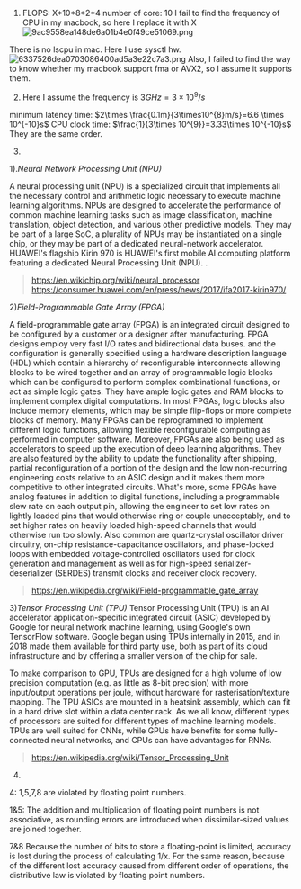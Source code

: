 1. FLOPS:  X\*10\*8\*2\*4
number of core: 10
I fail to find the frequency of CPU in my macbook, so here I replace it with X 
![9ac9558ea148de6a01b4e0f49ce51069.png](../../_resources/9ac9558ea148de6a01b4e0f49ce51069.png)


There is no lscpu in mac. Here I use  sysctl hw.
![6337526dea0703086400ad5a3e22c7a3.png](../../_resources/6337526dea0703086400ad5a3e22c7a3.png)
Also, I failed to find the way to know whether my macbook support fma or AVX2, so I assume it supports them.



2. Here I assume the frequency is $3GHz=3\times 10^{9}/s$

 minimum latency time: $2\times \frac{0.1m}{3\times10^{8}m/s}=6.6 \times 10^{-10}s$
CPU clock time: $\frac{1}{3\times 10^{9}}=3.33\times 10^{-10}s$
They are the same order.

3.
1).*Neural Network Processing Unit (NPU)*

A neural processing unit (NPU)  is a specialized circuit that implements all the necessary control and arithmetic logic necessary to execute machine learning algorithms. NPUs are designed to accelerate the performance of common machine learning tasks such as image classification, machine translation, object detection, and various other predictive models.  They may be part of a large SoC, a plurality of NPUs may be instantiated on a single chip, or they may be part of a dedicated neural-network accelerator. HUAWEI's flagship Kirin 970 is HUAWEI's first mobile AI computing platform featuring a dedicated Neural Processing Unit (NPU).
. 
>https://en.wikichip.org/wiki/neural_processor
>https://consumer.huawei.com/en/press/news/2017/ifa2017-kirin970/

2)*Field-Programmable Gate Array (FPGA)*

A field-programmable gate array (FPGA) is an integrated circuit designed to be configured by a customer or a designer after manufacturing. FPGA designs employ very fast I/O rates and bidirectional data buses. and 
the configuration is generally specified using a hardware description language (HDL) which contain a hierarchy of reconfigurable interconnects allowing blocks to be wired together and an array of programmable logic blocks which can be configured to perform complex combinational functions, or act as simple logic gates. They have ample logic gates and RAM blocks to implement complex digital computations. In most FPGAs, logic blocks also include memory elements, which may be simple flip-flops or more complete blocks of memory. Many FPGAs can be reprogrammed to implement different logic functions, allowing flexible reconfigurable computing as performed in computer software. Moreover, FPGAs are also being used as accelerators to speed up the execution of deep learning algorithms. They are also featured by the ability to update the functionality after shipping, partial reconfiguration of a portion of the design and the low non-recurring engineering costs relative to an ASIC design and it makes them more competitive to other  integrated circuits. What's more, some FPGAs have analog features in addition to digital functions, including a programmable slew rate on each output pin, allowing the engineer to set low rates on lightly loaded pins that would otherwise ring or couple unacceptably, and to set higher rates on heavily loaded high-speed channels that would otherwise run too slowly. Also common are quartz-crystal oscillator driver circuitry, on-chip resistance-capacitance oscillators, and phase-locked loops with embedded voltage-controlled oscillators used for clock generation and management as well as for high-speed serializer-deserializer (SERDES) transmit clocks and receiver clock recovery. 
>https://en.wikipedia.org/wiki/Field-programmable_gate_array


3)*Tensor Processing Unit (TPU)*
Tensor Processing Unit (TPU) is an AI accelerator application-specific integrated circuit (ASIC) developed by Google for neural network machine learning, using Google's own TensorFlow software. Google began using TPUs internally in 2015, and in 2018 made them available for third party use, both as part of its cloud infrastructure and by offering a smaller version of the chip for sale.

To make comparison to GPU, TPUs are designed for a high volume of low precision computation (e.g. as little as 8-bit precision) with more input/output operations per joule, without hardware for rasterisation/texture mapping. The TPU ASICs are mounted in a heatsink assembly, which can fit in a hard drive slot within a data center rack. As we all know, different types of processors are suited for different types of machine learning models. TPUs are well suited for CNNs, while GPUs have benefits for some fully-connected neural networks, and CPUs can have advantages for RNNs.
>https://en.wikipedia.org/wiki/Tensor_Processing_Unit



4. 
4: 1,5,7,8  are violated by floating point numbers.

1&5:  The addition and multiplication of floating point numbers is not associative, as rounding errors are introduced when dissimilar-sized values are joined together.

7&8  Because the number of bits to store a floating-point is limited, accuracy is lost during the process of calculating 1/x. For the same reason, because of the different lost accuracy caused from different order of operations, the distributive law is violated by floating point numbers.


